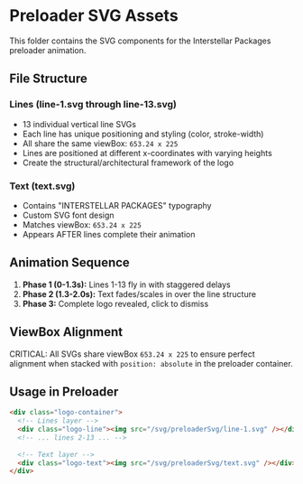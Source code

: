 # Preloader SVG Assets

This folder contains the SVG components for the Interstellar Packages preloader animation.

## File Structure

### Lines (line-1.svg through line-13.svg)
- 13 individual vertical line SVGs
- Each line has unique positioning and styling (color, stroke-width)
- All share the same viewBox: `653.24 x 225`
- Lines are positioned at different x-coordinates with varying heights
- Create the structural/architectural framework of the logo

### Text (text.svg)
- Contains "INTERSTELLAR PACKAGES" typography
- Custom SVG font design
- Matches viewBox: `653.24 x 225`
- Appears AFTER lines complete their animation

## Animation Sequence

1. **Phase 1 (0-1.3s):** Lines 1-13 fly in with staggered delays
2. **Phase 2 (1.3-2.0s):** Text fades/scales in over the line structure
3. **Phase 3:** Complete logo revealed, click to dismiss

## ViewBox Alignment

CRITICAL: All SVGs share viewBox `653.24 x 225` to ensure perfect alignment when stacked with `position: absolute` in the preloader container.

## Usage in Preloader

```html
<div class="logo-container">
  <!-- Lines layer -->
  <div class="logo-line"><img src="/svg/preloaderSvg/line-1.svg" /></div>
  <!-- ... lines 2-13 ... -->
  
  <!-- Text layer -->
  <div class="logo-text"><img src="/svg/preloaderSvg/text.svg" /></div>
</div>
```
